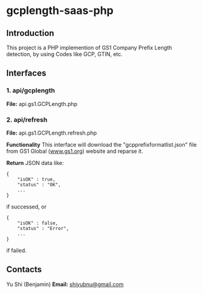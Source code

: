 # gcplength-saas-php

## Introduction

This project is a PHP implemention of GS1 Company Prefix Length detection, by using Codes like GCP, GTIN, etc.

## Interfaces

### 1. api/gcplength

**File:** api.gs1.GCPLength.php

### 2. api/refresh

**File:** api.gs1.GCPLength.refresh.php

**Functionality**
This interface will download the "gcpprefixformatlist.json" file from GS1 Global (www.gs1.org) website and reparse it.

**Return**
JSON data like:
```
{
    "isOK" : true,
    "status" : "OK",
    ...
}
```
if successed, or
```
{
    "isOK" : false,
    "status" : "Error",
    ...
}
```
if failed.

## Contacts

Yu Shi (Benjamin)
**Email:** shiyubnu@gmail.com
